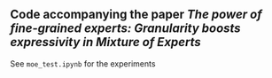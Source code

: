 ## Code accompanying the paper _The power of fine-grained experts: Granularity boosts expressivity in Mixture of Experts_

See `moe_test.ipynb` for the experiments
